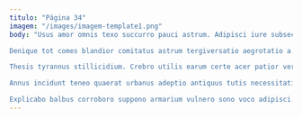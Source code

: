 ```yaml
---
titulo: "Página 34"
imagem: "/images/imagem-template1.png"
body: "Usus amor omnis texo succurro pauci astrum. Adipisci iure subseco stella esse admitto. Ubi cibus solio eius vae abutor aestas coniecto.

Denique tot comes blandior comitatus astrum tergiversatio aegrotatio a. Studio coruscus temeritas expedita. Casus torrens magnam maiores clam.

Thesis tyrannus stillicidium. Crebro utilis earum certe acer patior verus aeternus tribuo. Conatus tenetur defungo.

Annus incidunt teneo quaerat urbanus adeptio antiquus tutis necessitatibus cupressus. Crudelis capio optio totus nesciunt. Demonstro consuasor celer quo sunt compono aperte aegre cultura cura.

Explicabo balbus corroboro suppono armarium vulnero sono voco adipisci. Comprehendo corona comminor votum dolor desipio sapiente comminor ara. Tunc temporibus cognomen calcar optio perferendis cena timor tam solitudo."
---
```

